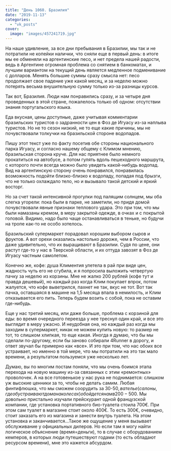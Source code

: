 ```yaml
---
title: "День 1060. Бразилия"
date: "2019-11-13"
categories: 
  - "vk_posts"
cover:
  image: "images/457241719.jpg"
---
```


На наше удивление, за все дни пребывания в Бразилии, мы так и не потратили не копейки налички, что сняли еще в первый день: в итоге мы ее обменяли на аргентинские песо, и нет предела нашей радости, ведь в Аргентине огромная проблема со снятием в банкоматах, и лучшим вариантом на текущий день является медленное подменивание с долларов. Менять большие суммы сразу смысла нет: песо продолжает свое падение уже какой месяц, и за неделю можно потерять весьма внушительную сумму только из-за разницы курсов.

<!--more-->

Так вот, Бразилия. Люди нам понравились сразу, и за четыре дня проведенных в этой стране, пожалелось только об одном: отсутствии знания португальского языка.

Еда вкусная, цены доступные, даже учитывая комментарии бразильских туристов о задранности цен в Фоз де Игуасу из-за наплыва туристов. Но не то сезон низкий, не то еще какие причины, мы не почувствовали толкучки на бразильской стороне водопадов.

Пишу этот текст уже по факту посетив обе стороны национального парка Игуасу, и согласно нашему общему с Климом мнению, бразильская сторона круче. Для нас приятнее было немного прокатиться на автобусе, а потом гулять вдоль пешеходного маршрута, с которого почти всегда можно было увидеть какой-нибудь водопад. Вид на аргентинскую сторону очень понравился, понравилась возможность подойти близко-близко к водопаду, попадая под брызги, что не только охлаждало тело, но и вызывало такой детский и яркий восторг.

Но за счет такой интенсивной прогулки под палящим солнцем, мы оба слегка угорели: пока были в парке, не заметили, но придя домой почувствовали явные признаки теплового удара. Это при том, что мы были намазаны кремом, в меру закрытой одежде, в очках и с покрытой головой. Видимо, надо было чаще останавливаться в теньке, но будучи на тропе как-то не особо хотелось.

Бразильский супермаркет порадовал хорошим выбором сыров и фруктов. А вот орехи оказались настолько дороже, чем в России, что даже удивительно, что их выращивают в Бразилии. Судя по цене, они растут где-то у нас в Тверской области, и их оттуда завозят в Фоз де Игуасу частным самолетом.

Конечно же, кофе: душа Климентия улетела в рай при виде цен, жадность чуть его не сгубила, и я попросила выложить четвертую пачку за неделю из корзины. Мне не жалко 200 рублей (кофе тут и правда дешевый), но каждый раз когда Клим покупает впрок, потом жалуется, что кофе выветрился, пахнет не так, вкус не тот. Вот так пачка, оставшаяся в машине на 1,5 месяца впала в немилость, и Клим отказывается его пить. Теперь будем возить с собой, пока не оставим где-нибудь.

Еще у нас третий месяц, или даже больше, проблема с корзиной для еды: во время очередного переезда у нее треснул один край, и все это выглядит в меру ужасно. И неудобная она, но каждый раз когда мы заходим в супермаркет, никак не можем купить новую: то размер не тот, то слишком хлипкая, то еще какая. Иногда я думаю, что бы мы сделали по-другому, если бы заново собирали 4Runner в дорогу, и ответ звучал бы примерно как «все». И это при том, что нас обоих все устраивает, но именно в той мере, что мы потратили на это так мало времени, а результатом пользуемся уже несколько лет.

Думаю, вы по многим постам поняли, что мы очень боимся этапа перехода на новую машину из-за связанных с этим «ремонтных» проволочек. А на все готовенькое у нас рука не поднимается: слишком уж высокие ценники за то, чтобы не делать самим. Любая финтифлюшка, что мы сможем соорудить за 30-50$, в ателье (салоны, где обустраивают дома на колесах) обойдется нам в 200-500$. Мы довольно пристально изучали прейскурант одной французской компании, где установка портативного био-туалета стоила 700€. При этом сам туалет в магазине стоит около 400€. То есть 300€, очевидно, стоит заказать его из магазина и занести внутрь туалета. На этом установка и заканчивается…Такое же ощущение у меня вызывает обслуживание у официальных дилеров. Но если там я могу найти логическое объяснение (время=деньги), то в случае с оборудованием кемперов, в которых люди путешествуют годами (то есть обладают ресурсом времени), мне это кажется абсурдом.
